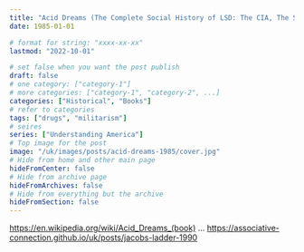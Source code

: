 ```yaml
---
title: "Acid Dreams (The Complete Social History of LSD: The CIA, The Sixties, and Beyond)"
date: 1985-01-01

# format for string: "xxxx-xx-xx"
lastmod: "2022-10-01"

# set false when you want the post publish
draft: false
# one category: ["category-1"]
# more categories: ["category-1", "category-2", ...]
categories: ["Historical", "Books"]
# refer to categories
tags: ["drugs", "militarism"]
# seires
series: ["Understanding America"]
# Top image for the post
image: "/uk/images/posts/acid-dreams-1985/cover.jpg"
# Hide from home and other main page
hideFromCenter: false
# Hide from archive page
hideFromArchives: false
# Hide from everything but the archive
hideFromSection: false
---
```

https://en.wikipedia.org/wiki/Acid_Dreams_(book)
...
https://associative-connection.github.io/uk/posts/jacobs-ladder-1990
<!--more-->